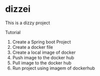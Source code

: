 # dizzei
This is a dizzy project

Tutorial
1. Create a Spring boot Project
2. Create a docker file
3. Create a local image of docker
4. Push image to the docker hub
5. Pull image to the docker hub
6. Run project using imagem of dockerhub
